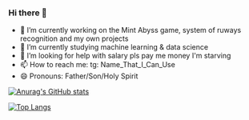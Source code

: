 ### Hi there 👋

- 🔭 I’m currently working on the Mint Abyss game, system of ruways recognition and my own projects
- 🌱 I’m currently studying machine learning & data science
- 🤔 I’m looking for help with salary pls pay me money I'm starving
- 📫 How to reach me: tg: Name_That_I_Can_Use
- 😄 Pronouns: Father/Son/Holy Spirit

[![Anurag's GitHub stats](https://github-readme-stats.vercel.app/api?username=A125X)](https://github.com/anuraghazra/github-readme-stats)

[![Top Langs](https://github-readme-stats.vercel.app/api/top-langs/?username=A125X&exclude_repo=https://github.com/A125X/Unity-Uni.git)](https://github.com/anuraghazra/github-readme-stats)
